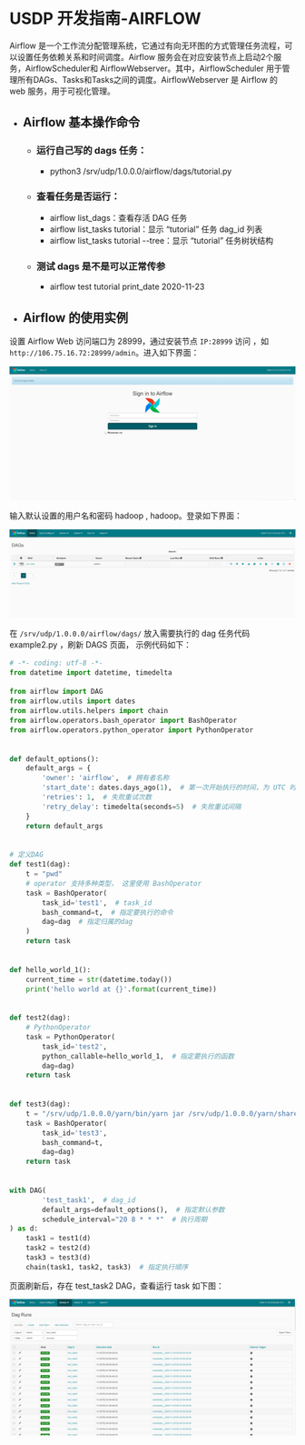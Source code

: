 # USDP 开发指南-AIRFLOW

Airflow 是一个工作流分配管理系统，它通过有向无环图的方式管理任务流程，可以设置任务依赖关系和时间调度。Airflow 服务会在对应安装节点上启动2个服务，AirflowScheduler和 AirflowWebserver。其中，AirflowScheduler 用于管理所有DAGs、Tasks和Tasks之间的调度。AirflowWebserver 是 Airflow 的 web 服务，用于可视化管理。

- ##  Airflow **基本操作命令**

  - ### 运行自己写的 dags 任务：

    - python3 /srv/udp/1.0.0.0/airflow/dags/tutorial.py

  - ### 查看任务是否运行：

    - airflow list_dags：查看存活 DAG 任务
    - airflow list_tasks tutorial：显示 “tutorial” 任务 dag_id 列表
    - airflow list_tasks tutorial --tree：显示 “tutorial” 任务树状结构

  - ### 测试 dags 是不是可以正常传参

    - airflow test tutorial print_date 2020-11-23

- ## Airflow 的使用实例

设置 Airflow  Web 访问端口为 28999，通过安装节点 `IP:28999`  访问 ，如 `http://106.75.16.72:28999/admin`。进入如下界面：

![](../../images/2.1.x/developer/airflow/airflow-16061397625039.png)

输入默认设置的用户名和密码  hadoop , hadoop。登录如下界面：

![](../../images/2.1.x/developer/airflow/airflow-16061401802630.png)

在 `/srv/udp/1.0.0.0/airflow/dags/`  放入需要执行的 dag 任务代码 example2.py ，刷新 DAGS 页面， 示例代码如下：

```python
# -*- coding: utf-8 -*-
from datetime import datetime, timedelta

from airflow import DAG
from airflow.utils import dates
from airflow.utils.helpers import chain
from airflow.operators.bash_operator import BashOperator
from airflow.operators.python_operator import PythonOperator


def default_options():
    default_args = {
        'owner': 'airflow',  # 拥有者名称
        'start_date': dates.days_ago(1),  # 第一次开始执行的时间，为 UTC 时间
        'retries': 1,  # 失败重试次数
        'retry_delay': timedelta(seconds=5)  # 失败重试间隔
    }
    return default_args


# 定义DAG
def test1(dag):
    t = "pwd"
    # operator 支持多种类型， 这里使用 BashOperator
    task = BashOperator(
        task_id='test1',  # task_id
        bash_command=t,  # 指定要执行的命令
        dag=dag  # 指定归属的dag
    )
    return task


def hello_world_1():
    current_time = str(datetime.today())
    print('hello world at {}'.format(current_time))


def test2(dag):
    # PythonOperator
    task = PythonOperator(
        task_id='test2',
        python_callable=hello_world_1,  # 指定要执行的函数
        dag=dag)
    return task


def test3(dag):
    t = "/srv/udp/1.0.0.0/yarn/bin/yarn jar /srv/udp/1.0.0.0/yarn/share/hadoop/mapreduce/hadoop-mapreduce-examples-2.8.5.jar wordcount /input /out_`date '+%Y-%m-%d-%s'`"
    task = BashOperator(
        task_id='test3',
        bash_command=t,
        dag=dag)
    return task


with DAG(
        'test_task1',  # dag_id
        default_args=default_options(),  # 指定默认参数
        schedule_interval="20 8 * * *"  # 执行周期
) as d:
    task1 = test1(d)
    task2 = test2(d)
    task3 = test3(d)
    chain(task1, task2, task3)  # 指定执行顺序
```

页面刷新后，存在  test_task2 DAG，查看运行 task 如下图：

![](../../images/2.1.x/developer/airflow/airflow-16061904173106.png)

